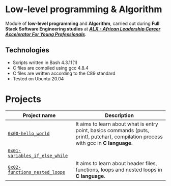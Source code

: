 # Low-level programming & Algorithm
Module of **low-level programming** and **Algorithm**, carried out during **Full Stack Software Engineering studies** at ***[ALX - African Leadership Career Accelerator For Young Professionals](https://www.alxafrica.com/)***.
## Technologies
* Scripts written in Bash 4.3.11(1)
* C files are compiled using gcc 4.8.4
* C files are written according to the C89 standard
* Tested on Ubuntu 20.04

# Projects
| Project name | Description |
| ------------ | ----------- |
| [`0x00-hello_world`](https://github.com/fawaaaz111/alx-low_level_programming/tree/master/0x00-hello_world) | It aims to learn about what is entry point, basics commands (puts, printf, putchar), compilation process with gcc in **C language**. |
| [`0x01-variables_if_else_while`](https://github.com/fawaaaz111/alx-low_level_programming/tree/master/0x01-variables_if_else_while)| |
| [`0x02-functions_nested_loops`](https://github.com/fawaaaz111/alx-low_level_programming/tree/master/0x02-functions_nested_loops) | It aims to learn about header files, functions, loops and nested loops in **C language**.|
